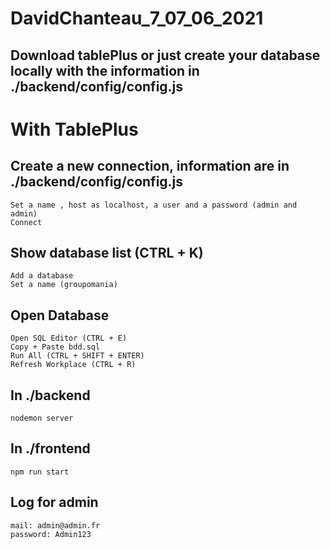 ﻿# DavidChanteau_7_07_06_2021

## Download tablePlus or just create your database locally with the information in ./backend/config/config.js

# With TablePlus

## Create a new connection, information are in ./backend/config/config.js
	Set a name , host as localhost, a user and a password (admin and admin)
	Connect

## Show database list (CTRL + K)
	Add a database
	Set a name (groupomania)

## Open Database
	Open SQL Editor (CTRL + E)
	Copy + Paste bdd.sql
	Run All (CTRL + SHIFT + ENTER)
	Refresh Workplace (CTRL + R)

## In ./backend
	nodemon server

## In ./frontend
	npm run start

## Log for admin
	mail: admin@admin.fr
	password: Admin123


